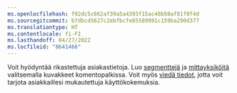 ```yaml
---
ms.openlocfilehash: f92dc5c662af39a5a4393f15ac48b50af81f8f4d
ms.sourcegitcommit: b7dbcd5627c2ebfbcfe65589991c159ba290d377
ms.translationtype: HT
ms.contentlocale: fi-FI
ms.lasthandoff: 04/27/2022
ms.locfileid: "8641466"
---
```

Voit hyödyntää rikastettuja asiakastietoja. Luo [segmenttejä](../segments.md) ja [mittayksiköitä](../measures.md) valitsemalla kuvakkeet komentopalkissa. Voit myös [viedä tiedot](../export-destinations.md), jotta voit tarjota asiakkaillesi mukautettuja käyttökokemuksia.